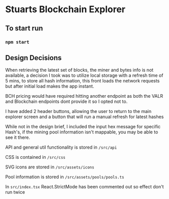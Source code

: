 # Stuarts Blockchain Explorer

## To start run

### `npm start`

## Design Decisions

When retrieving the latest set of blocks, the miner and bytes info is not available, a decision I took was to utilize local storage with a refresh time of 5 mins, to store all hash information, this front loads the network requests but after initial load makes the app instant.

BCH pricing would have required hitting another endpoint as both the VALR and Blockchain endpoints dont provide it so I opted not to.

I have added 2 header buttons, allowing the user to return to the main explorer screen and a button that will run a manual refresh for latest hashes

While not in the design brief, I included the input hex message for specific Hash's, if the mining pool information isn't mappable, you may be able to see it there.

API and general util functionality is stored in
`/src/api`

CSS is contained in `/src/css`

SVG icons are stored in `/src/assets/icons`

Pool information is stored in `/src/assets/pools/pools.ts`

In `src/index.tsx` React.StrictMode has been commented out so effect don't run twice
